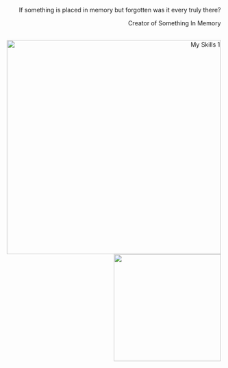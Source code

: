 <div align="right">
<p>
If something is placed in memory but forgotten was it every truly there?

Creator of Something In Memory
</p>
<br>
<img src="https://skillicons.dev/icons?i=py,scala,haskell" width=500px alt="My Skills 1"/>
<br>
<img src="http://github-profile-summary-cards.vercel.app/api/cards/repos-per-language?username=Gseppo&theme=discord_old_blurple" width=250px />
<br>
</div>
